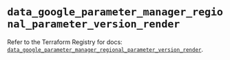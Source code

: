 # `data_google_parameter_manager_regional_parameter_version_render`

Refer to the Terraform Registry for docs: [`data_google_parameter_manager_regional_parameter_version_render`](https://registry.terraform.io/providers/hashicorp/google/6.39.0/docs/data-sources/parameter_manager_regional_parameter_version_render).
